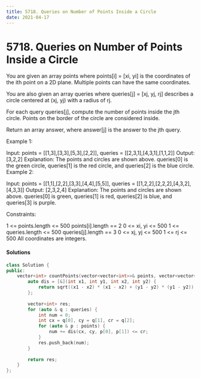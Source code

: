 ```yaml
---
title: 5718. Queries on Number of Points Inside a Circle
date: 2021-04-17
---
```


# 5718. Queries on Number of Points Inside a Circle

You are given an array points where points[i] = [xi, yi] is the coordinates of the ith point on a 2D plane. Multiple points can have the same coordinates.

You are also given an array queries where queries[j] = [xj, yj, rj] describes a circle centered at (xj, yj) with a radius of rj.

For each query queries[j], compute the number of points inside the jth circle. Points on the border of the circle are considered inside.

Return an array answer, where answer[j] is the answer to the jth query.

 

Example 1:


Input: points = [[1,3],[3,3],[5,3],[2,2]], queries = [[2,3,1],[4,3,1],[1,1,2]]
Output: [3,2,2]
Explanation: The points and circles are shown above.
queries[0] is the green circle, queries[1] is the red circle, and queries[2] is the blue circle.
Example 2:


Input: points = [[1,1],[2,2],[3,3],[4,4],[5,5]], queries = [[1,2,2],[2,2,2],[4,3,2],[4,3,3]]
Output: [2,3,2,4]
Explanation: The points and circles are shown above.
queries[0] is green, queries[1] is red, queries[2] is blue, and queries[3] is purple.
 

Constraints:

1 <= points.length <= 500
points[i].length == 2
0 <= x​​​​​​i, y​​​​​​i <= 500
1 <= queries.length <= 500
queries[j].length == 3
0 <= xj, yj <= 500
1 <= rj <= 500
All coordinates are integers.


#### Solutions

```c++
class Solution {
public:
    vector<int> countPoints(vector<vector<int>>& points, vector<vector<int>>& queries) {
        auto dis = [&](int x1, int y1, int x2, int y2) {
            return sqrt((x1 - x2) * (x1 - x2) + (y1 - y2) * (y1 - y2));
        };
        
        vector<int> res;
        for (auto & q : queries) {
            int num = 0;
            int cx = q[0], cy = q[1], cr = q[2];
            for (auto & p : points) {
                num += dis(cx, cy, p[0], p[1]) <= cr;
            }
            res.push_back(num);
        }
        
        return res;
    }
};
```